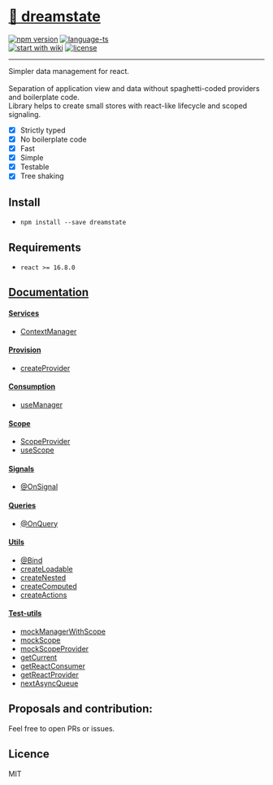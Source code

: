 # <a href='https://www.npmjs.com/package/dreamstate'> 🎸 dreamstate </a>

[![npm version](https://img.shields.io/npm/v/dreamstate.svg?style=flat-square)](https://www.npmjs.com/package/dreamstate)
[![language-ts](https://img.shields.io/badge/language-typescript-blue.svg?style=flat)](https://github.com/Neloreck/dreamstate/search?l=typescript)
<br/>
[![start with wiki](https://img.shields.io/badge/docs-wiki-blue.svg?style=flat)](https://github.com/Neloreck/dreamstate/wiki)
[![license](https://img.shields.io/badge/license-MIT-blue.svg?style=flat)](https://github.com/Neloreck/dreamstate/blob/master/LICENSE)
<hr/>

Simpler data management for react. <br/>
<br/>
Separation of application view and data without spaghetti-coded providers and boilerplate code. <br/>
Library helps to create small stores with react-like lifecycle and scoped signaling. <br/>

 - [x] Strictly typed
 - [x] No boilerplate code
 - [x] Fast 
 - [x] Simple 
 - [x] Testable
 - [x] Tree shaking

## Install
- `npm install --save dreamstate`

## Requirements
- `react >= 16.8.0`

## [Documentation](https://github.com/Neloreck/dreamstate/wiki/Home)

#### [Services](https://github.com/Neloreck/dreamstate/wiki/services)
- [ContextManager](https://github.com/Neloreck/dreamstate/wiki/ContextManager)

#### [Provision](https://github.com/Neloreck/dreamstate/wiki/provision)
- [createProvider](https://github.com/Neloreck/dreamstate/wiki/createProvider)

#### [Consumption](https://github.com/Neloreck/dreamstate/wiki/consumption)
- [useManager](https://github.com/Neloreck/dreamstate/wiki/useManager)

#### [Scope](https://github.com/Neloreck/dreamstate/wiki/scope)
- [ScopeProvider](https://github.com/Neloreck/dreamstate/wiki/ScopeProvider)
- [useScope](https://github.com/Neloreck/dreamstate/wiki/useScope)

#### [Signals](https://github.com/Neloreck/dreamstate/wiki/signals)
- [@OnSignal](https://github.com/Neloreck/dreamstate/wiki/@OnSignal)

#### [Queries](https://github.com/Neloreck/dreamstate/wiki/queries)
- [@OnQuery](https://github.com/Neloreck/dreamstate/wiki/@OnQuery)

#### [Utils](https://github.com/Neloreck/dreamstate/wiki/utils)
- [@Bind](https://github.com/Neloreck/dreamstate/wiki/@Bind)
- [createLoadable](https://github.com/Neloreck/dreamstate/wiki/createLoadable)
- [createNested](https://github.com/Neloreck/dreamstate/wiki/createMutable)
- [createComputed](https://github.com/Neloreck/dreamstate/wiki/createComputed)
- [createActions](https://github.com/Neloreck/dreamstate/wiki/createActions)

#### [Test-utils](https://github.com/Neloreck/dreamstate/wiki/testing)
- [mockManagerWithScope](https://github.com/Neloreck/dreamstate/wiki/mockManagerWithScope)
- [mockScope](https://github.com/Neloreck/dreamstate/wiki/mockScope)
- [mockScopeProvider](https://github.com/Neloreck/dreamstate/wiki/mockScopeProvider)
- [getCurrent](https://github.com/Neloreck/dreamstate/wiki/getCurrent)
- [getReactConsumer](https://github.com/Neloreck/dreamstate/wiki/getReactConsumer)
- [getReactProvider](https://github.com/Neloreck/dreamstate/wiki/getReactProvider)
- [nextAsyncQueue](https://github.com/Neloreck/dreamstate/wiki/nextAsyncQueue)

## Proposals and contribution:
Feel free to open PRs or issues. <br/>

## Licence
MIT
